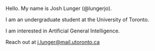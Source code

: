 Hello. My name is Josh Lunger (@lungerjo). 

I am an undergraduate student at the University of Toronto.

I am interested in Artificial General Intelligence. 

Reach out at j.lunger@mail.utoronto.ca

